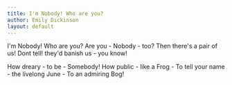 ```yaml
---
title: I'm Nobody! Who are you?
author: Emily Dickinson
layout: default
---
```


I'm Nobody! Who are you?
Are you - Nobody - too?
Then there's a pair of us!
Dont tell! they'd banish us - you know!
 
How dreary - to be - Somebody!
How public - like a Frog -
To tell your name - the livelong June -
To an admiring Bog!

